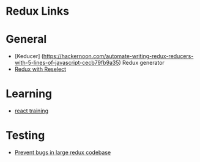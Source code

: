 
# Redux Links


# General
- [Keducer] (https://hackernoon.com/automate-writing-redux-reducers-with-5-lines-of-javascript-cecb79fb9a35) Redux generator
- [Redux with Reselect](http://www.aww-some.com/blog/how-to-add-redux-and-reselect-to-a-react-application/)


# Learning

- [react training](https://reacttraining.com/react-router/web/example/sidebar)

# Testing

- [Prevent bugs in large redux codebase](https://decembersoft.com/posts/5-strategies-to-prevent-bugs-in-a-large-redux-codebase/)